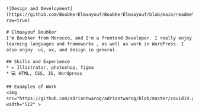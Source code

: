 
    ![Design and Development](https://github.com/BoubkerElmaayouf/BoubkerElmaayouf/blob/main/readme%20banner.png?raw=true)

    # Elmaayouf Boubker
    I'm Boubker from Morocco, and I'm a frontend Developer. I really enjoy learning languages and frameworks , as well as work in WordPress. I also enjoy  ui, ux, and design in general. 
    
    ## Skills and Experience
    * ✒ Illistrator, photoshop, figma
    * 💻 HTML, CSS, JS, Wordpress
    
    ## Examples of Work
    <img src="https://github.com/adriantwarog/adriantwarog/blob/master/covid19.gif" width="512" >


